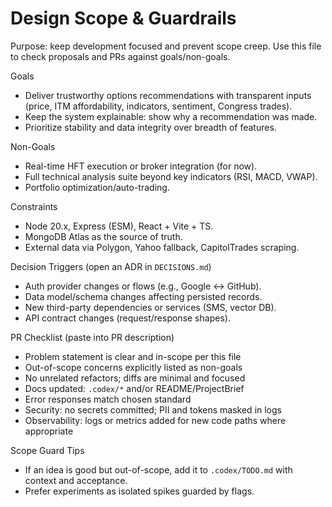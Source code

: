  # Design Scope & Guardrails

 Purpose: keep development focused and prevent scope creep. Use this file to check proposals and PRs against goals/non-goals.

 Goals
 - Deliver trustworthy options recommendations with transparent inputs (price, ITM affordability, indicators, sentiment, Congress trades).
 - Keep the system explainable: show why a recommendation was made.
 - Prioritize stability and data integrity over breadth of features.

 Non-Goals
 - Real-time HFT execution or broker integration (for now).
 - Full technical analysis suite beyond key indicators (RSI, MACD, VWAP).
 - Portfolio optimization/auto-trading.

 Constraints
 - Node 20.x, Express (ESM), React + Vite + TS.
 - MongoDB Atlas as the source of truth.
 - External data via Polygon, Yahoo fallback, CapitolTrades scraping.

 Decision Triggers (open an ADR in `DECISIONS.md`)
 - Auth provider changes or flows (e.g., Google ↔ GitHub).
 - Data model/schema changes affecting persisted records.
 - New third-party dependencies or services (SMS, vector DB).
 - API contract changes (request/response shapes).

 PR Checklist (paste into PR description)
 - Problem statement is clear and in-scope per this file
 - Out-of-scope concerns explicitly listed as non-goals
 - No unrelated refactors; diffs are minimal and focused
 - Docs updated: `.codex/*` and/or README/ProjectBrief
 - Error responses match chosen standard
 - Security: no secrets committed; PII and tokens masked in logs
 - Observability: logs or metrics added for new code paths where appropriate

 Scope Guard Tips
 - If an idea is good but out-of-scope, add it to `.codex/TODO.md` with context and acceptance.
 - Prefer experiments as isolated spikes guarded by flags.

